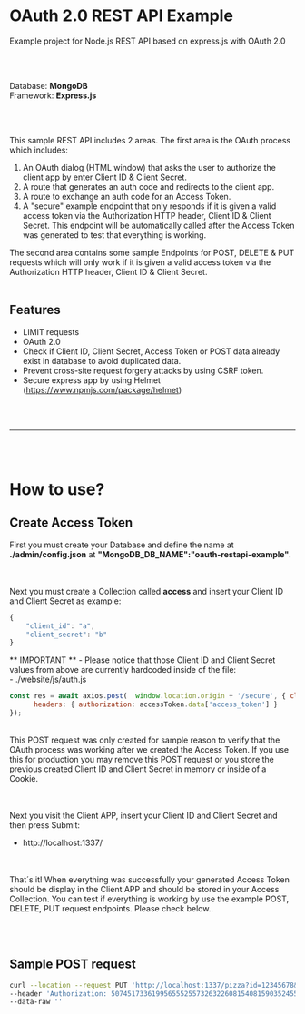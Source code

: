 # OAuth 2.0 REST API Example
Example project for Node.js REST API based on express.js with OAuth 2.0


<br />
<br />


Database: **MongoDB**
<br /> Framework: **Express.js**

<br />
<br />


This sample REST API includes 2 areas. The first area is the OAuth process which includes:
1. An OAuth dialog (HTML window) that asks the user to authorize the client app by enter Client ID & Client Secret.
2. A route that generates an auth code and redirects to the client app.
3. A route to exchange an auth code for an Access Token.
4. A "secure" example endpoint that only responds if it is given a valid access token via the Authorization HTTP header, Client ID & Client Secret. This endpoint will be automatically called after the Access Token was generated to test that everything is working.


The second area contains some sample Endpoints for POST, DELETE & PUT requests which will only work if it is given a valid access token via the Authorization HTTP header, Client ID & Client Secret.
<br />
<br />


## Features
- LIMIT requests
- OAuth 2.0
- Check if Client ID, Client Secret, Access Token or POST data already exist in database to avoid duplicated data.
- Prevent cross-site request forgery attacks by using CSRF token.
- Secure express app by using Helmet (https://www.npmjs.com/package/helmet)



<br />
<br />


_______________________________________

<br />
<br />

# How to use?

## Create Access Token
First you must create your Database and define the name at **./admin/config.json** at **"MongoDB_DB_NAME":"oauth-restapi-example"**.

<br /><br />Next you must create a Collection called **access** and insert your Client ID and Client Secret as example:
```javascript
{
    "client_id": "a",
    "client_secret": "b"
}
```
** IMPORTANT ** - Please notice that those Client ID and Client Secret values from above are currently hardcoded inside of the file:
<br /> - ./website/js/auth.js
```javascript
const res = await axios.post(  window.location.origin + '/secure', { client_id: 'a', client_secret: 'b'  }, {
      headers: { authorization: accessToken.data['access_token'] }
}); 
```
<br /> This POST request was only created for sample reason to verify that the OAuth process was working after we created the Access Token. If you use this for production you may remove this POST request or you store the previous created Client ID and Client Secret in memory or inside of a Cookie.


<br /> <br /> Next you visit the Client APP, insert your Client ID and Client Secret and then press Submit:
- http://localhost:1337/

<br /> <br /> That´s it! When everything was successfully your generated Access Token should be display in the Client APP and should be stored in your Access Collection. You can test if everything is working by use the example POST, DELETE, PUT request endpoints. Please check below..








<br /><br />

## Sample POST request
```bash
curl --location --request PUT 'http://localhost:1337/pizza?id=12345678&title=bbbb2&client_id=a&client_secret=b' \
--header 'Authorization: 50745173361995655525573263226081540815903524556943' \
--data-raw ''
```
```
